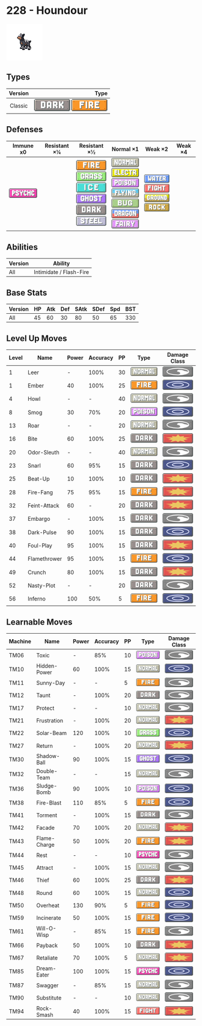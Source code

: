 # 228 - Houndour

![houndour](../img/pokemon/228.png)

## Types

| Version | Type                                                          |
| :-----: | ------------------------------------------------------------: |
| Classic | ![dark](../img/types/dark.png) ![fire](../img/types/fire.png) |

## Defenses

| Immune x0                            | Resistant ×¼ | Resistant ×½                                                                                                                                                                                                      | Normal ×1                                                                                                                                                                                                                                                                | Weak ×2                                                                                                                                               | Weak ×4 |
| ------------------------------------ | ------------ | ----------------------------------------------------------------------------------------------------------------------------------------------------------------------------------------------------------------- | ------------------------------------------------------------------------------------------------------------------------------------------------------------------------------------------------------------------------------------------------------------------------ | ----------------------------------------------------------------------------------------------------------------------------------------------------- | ------- |
| ![psychic](../img/types/psychic.png) |              | ![fire](../img/types/fire.png)<br/>![grass](../img/types/grass.png)<br/>![ice](../img/types/ice.png)<br/>![ghost](../img/types/ghost.png)<br/>![dark](../img/types/dark.png)<br/>![steel](../img/types/steel.png) | ![normal](../img/types/normal.png)<br/>![electric](../img/types/electric.png)<br/>![poison](../img/types/poison.png)<br/>![flying](../img/types/flying.png)<br/>![bug](../img/types/bug.png)<br/>![dragon](../img/types/dragon.png)<br/>![fairy](../img/types/fairy.png) | ![water](../img/types/water.png)<br/>![fighting](../img/types/fighting.png)<br/>![ground](../img/types/ground.png)<br/>![rock](../img/types/rock.png) |         |

## Abilities

| Version | Ability                 |
| ------- | ----------------------- |
| All     | Intimidate / Flash-Fire |

## Base Stats

| Version | HP | Atk | Def | SAtk | SDef | Spd | BST |
| ------- | -- | --- | --- | ---- | ---- | --- | --- |
| All     | 45 | 60  | 30  | 80   | 50   | 65  | 330 |

## Level Up Moves

| Level | Name         | Power | Accuracy | PP | Type                               | Damage Class                           |
| ----- | ------------ | ----- | -------- | -- | ---------------------------------- | -------------------------------------- |
| 1     | Leer         | -     | 100%     | 30 | ![normal](../img/types/normal.png) | ![status](../img/types/status.png)     |
| 1     | Ember        | 40    | 100%     | 25 | ![fire](../img/types/fire.png)     | ![special](../img/types/special.png)   |
| 4     | Howl         | -     | -        | 40 | ![normal](../img/types/normal.png) | ![status](../img/types/status.png)     |
| 8     | Smog         | 30    | 70%      | 20 | ![poison](../img/types/poison.png) | ![special](../img/types/special.png)   |
| 13    | Roar         | -     | -        | 20 | ![normal](../img/types/normal.png) | ![status](../img/types/status.png)     |
| 16    | Bite         | 60    | 100%     | 25 | ![dark](../img/types/dark.png)     | ![physical](../img/types/physical.png) |
| 20    | Odor-Sleuth  | -     | -        | 40 | ![normal](../img/types/normal.png) | ![status](../img/types/status.png)     |
| 23    | Snarl        | 60    | 95%      | 15 | ![dark](../img/types/dark.png)     | ![special](../img/types/special.png)   |
| 25    | Beat-Up      | 10    | 100%     | 10 | ![dark](../img/types/dark.png)     | ![physical](../img/types/physical.png) |
| 28    | Fire-Fang    | 75    | 95%      | 15 | ![fire](../img/types/fire.png)     | ![physical](../img/types/physical.png) |
| 32    | Feint-Attack | 60    | -        | 20 | ![dark](../img/types/dark.png)     | ![physical](../img/types/physical.png) |
| 37    | Embargo      | -     | 100%     | 15 | ![dark](../img/types/dark.png)     | ![status](../img/types/status.png)     |
| 38    | Dark-Pulse   | 90    | 100%     | 15 | ![dark](../img/types/dark.png)     | ![special](../img/types/special.png)   |
| 40    | Foul-Play    | 95    | 100%     | 15 | ![dark](../img/types/dark.png)     | ![physical](../img/types/physical.png) |
| 44    | Flamethrower | 95    | 100%     | 15 | ![fire](../img/types/fire.png)     | ![special](../img/types/special.png)   |
| 49    | Crunch       | 80    | 100%     | 15 | ![dark](../img/types/dark.png)     | ![physical](../img/types/physical.png) |
| 52    | Nasty-Plot   | -     | -        | 20 | ![dark](../img/types/dark.png)     | ![status](../img/types/status.png)     |
| 56    | Inferno      | 100   | 50%      | 5  | ![fire](../img/types/fire.png)     | ![special](../img/types/special.png)   |

## Learnable Moves

| Machine | Name         | Power | Accuracy | PP | Type                                   | Damage Class                           |
| ------- | ------------ | ----- | -------- | -- | -------------------------------------- | -------------------------------------- |
| TM06    | Toxic        | -     | 85%      | 10 | ![poison](../img/types/poison.png)     | ![status](../img/types/status.png)     |
| TM10    | Hidden-Power | 60    | 100%     | 15 | ![normal](../img/types/normal.png)     | ![special](../img/types/special.png)   |
| TM11    | Sunny-Day    | -     | -        | 5  | ![fire](../img/types/fire.png)         | ![status](../img/types/status.png)     |
| TM12    | Taunt        | -     | 100%     | 20 | ![dark](../img/types/dark.png)         | ![status](../img/types/status.png)     |
| TM17    | Protect      | -     | -        | 10 | ![normal](../img/types/normal.png)     | ![status](../img/types/status.png)     |
| TM21    | Frustration  | -     | 100%     | 20 | ![normal](../img/types/normal.png)     | ![physical](../img/types/physical.png) |
| TM22    | Solar-Beam   | 120   | 100%     | 10 | ![grass](../img/types/grass.png)       | ![special](../img/types/special.png)   |
| TM27    | Return       | -     | 100%     | 20 | ![normal](../img/types/normal.png)     | ![physical](../img/types/physical.png) |
| TM30    | Shadow-Ball  | 90    | 100%     | 15 | ![ghost](../img/types/ghost.png)       | ![special](../img/types/special.png)   |
| TM32    | Double-Team  | -     | -        | 15 | ![normal](../img/types/normal.png)     | ![status](../img/types/status.png)     |
| TM36    | Sludge-Bomb  | 90    | 100%     | 10 | ![poison](../img/types/poison.png)     | ![special](../img/types/special.png)   |
| TM38    | Fire-Blast   | 110   | 85%      | 5  | ![fire](../img/types/fire.png)         | ![special](../img/types/special.png)   |
| TM41    | Torment      | -     | 100%     | 15 | ![dark](../img/types/dark.png)         | ![status](../img/types/status.png)     |
| TM42    | Facade       | 70    | 100%     | 20 | ![normal](../img/types/normal.png)     | ![physical](../img/types/physical.png) |
| TM43    | Flame-Charge | 50    | 100%     | 20 | ![fire](../img/types/fire.png)         | ![physical](../img/types/physical.png) |
| TM44    | Rest         | -     | -        | 10 | ![psychic](../img/types/psychic.png)   | ![status](../img/types/status.png)     |
| TM45    | Attract      | -     | 100%     | 15 | ![normal](../img/types/normal.png)     | ![status](../img/types/status.png)     |
| TM46    | Thief        | 60    | 100%     | 25 | ![dark](../img/types/dark.png)         | ![physical](../img/types/physical.png) |
| TM48    | Round        | 60    | 100%     | 15 | ![normal](../img/types/normal.png)     | ![special](../img/types/special.png)   |
| TM50    | Overheat     | 130   | 90%      | 5  | ![fire](../img/types/fire.png)         | ![special](../img/types/special.png)   |
| TM59    | Incinerate   | 50    | 100%     | 15 | ![fire](../img/types/fire.png)         | ![special](../img/types/special.png)   |
| TM61    | Will-O-Wisp  | -     | 85%      | 15 | ![fire](../img/types/fire.png)         | ![status](../img/types/status.png)     |
| TM66    | Payback      | 50    | 100%     | 10 | ![dark](../img/types/dark.png)         | ![physical](../img/types/physical.png) |
| TM67    | Retaliate    | 70    | 100%     | 5  | ![normal](../img/types/normal.png)     | ![physical](../img/types/physical.png) |
| TM85    | Dream-Eater  | 100   | 100%     | 15 | ![psychic](../img/types/psychic.png)   | ![special](../img/types/special.png)   |
| TM87    | Swagger      | -     | 85%      | 15 | ![normal](../img/types/normal.png)     | ![status](../img/types/status.png)     |
| TM90    | Substitute   | -     | -        | 10 | ![normal](../img/types/normal.png)     | ![status](../img/types/status.png)     |
| TM94    | Rock-Smash   | 40    | 100%     | 15 | ![fighting](../img/types/fighting.png) | ![physical](../img/types/physical.png) |